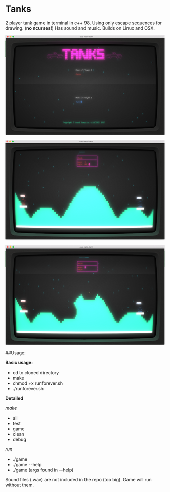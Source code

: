 # Tanks
2 player tank game in terminal in c++ 98. Using only escape sequences for drawing. (**no ncurses!**) Has sound and music.
Builds on Linux and OSX.

![Title Image](readme01.png)

![Play Image](readme02.png)

![Terrain Image](readme03.png)

##Usage:

**Basic usage:**
  - cd to cloned directory
  - make
  - chmod +x runforever.sh
  - ./runforever.sh

**Detailed**

*make*
  - all
  - test
  - game
  - clean
  - debug

*run*
  -  ./game
  - ./game --help
  - ./game (args found in --help)

Sound files (.wav) are not included in the repo (too big). Game will run without them.
